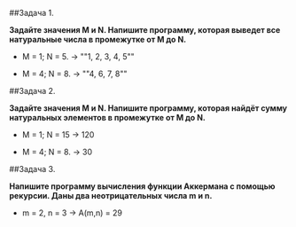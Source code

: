 ##Задача 1.

__Задайте значения M и N. Напишите программу, которая выведет все натуральные числа в промежутке от M до N.__

* M = 1; N = 5. -> ""1, 2, 3, 4, 5""

* M = 4; N = 8. -> ""4, 6, 7, 8""

##Задача 2.

__Задайте значения M и N. Напишите программу, которая найдёт сумму натуральных элементов в промежутке от M до N.__

* M = 1; N = 15 -> 120

* M = 4; N = 8. -> 30


##Задача 3.

__Напишите программу вычисления функции Аккермана с помощью рекурсии. Даны два неотрицательных числа m и n.__

* m = 2, n = 3 -> A(m,n) = 29